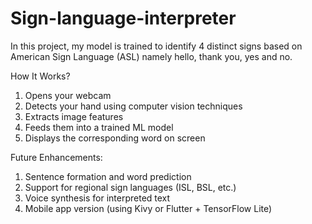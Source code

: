 # Sign-language-interpreter
In this project, my model is trained to identify 4 distinct signs based on American Sign Language (ASL) namely hello, thank you, yes and no. 

How It Works?
1) Opens your webcam
2) Detects your hand using computer vision techniques
3) Extracts image features 
4) Feeds them into a trained ML model
5) Displays the corresponding word on screen

Future Enhancements:
1) Sentence formation and word prediction
2) Support for regional sign languages (ISL, BSL, etc.)
3) Voice synthesis for interpreted text
4) Mobile app version (using Kivy or Flutter + TensorFlow Lite)
